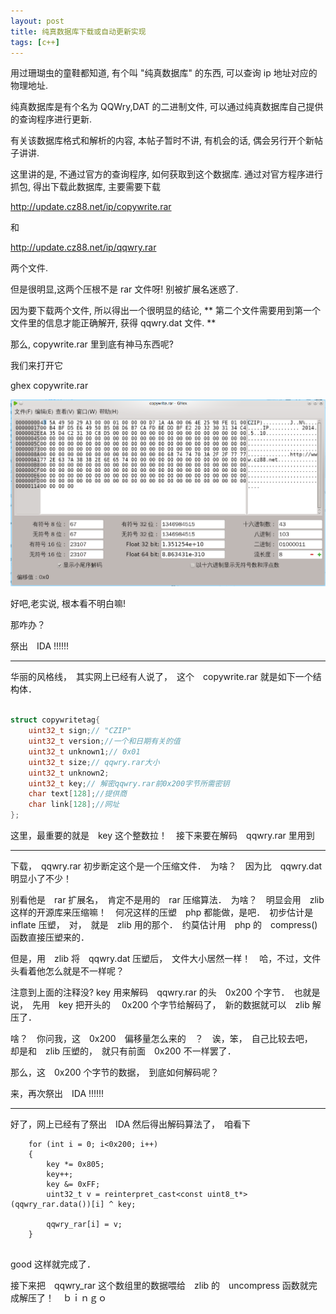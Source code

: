 ```yaml
---
layout: post
title: 纯真数据库下载或自动更新实现
tags: [c++]
---
```


用过珊瑚虫的童鞋都知道, 有个叫 "纯真数据库" 的东西, 可以查询 ip 地址对应的物理地址.

纯真数据库是有个名为 QQWry,DAT 的二进制文件, 可以通过纯真数据库自己提供的查询程序进行更新.

有关该数据库格式和解析的内容, 本帖子暂时不讲, 有机会的话, 偶会另行开个新帖子讲讲.


这里讲的是, 不通过官方的查询程序, 如何获取到这个数据库. 通过对官方程序进行抓包, 得出下载此数据库, 主要需要下载

http://update.cz88.net/ip/copywrite.rar

和

http://update.cz88.net/ip/qqwry.rar

两个文件.


但是很明显,这两个压根不是 rar 文件呀! 别被扩展名迷惑了.


因为要下载两个文件, 所以得出一个很明显的结论, ** 第二个文件需要用到第一个文件里的信息才能正确解开, 获得 qqwry.dat 文件. **

那么,  copywrite.rar 里到底有神马东西呢?

我们来打开它


ghex copywrite.rar

[![copywrite.png](/images/copywrite_rar.png)](/images/copywrite_rar.png)

好吧,老实说, 根本看不明白嘛!

那咋办？

祭出　IDA !!!!!!


----------

华丽的风格线，　其实网上已经有人说了，　这个　copywrite.rar 就是如下一个结构体．

```c++

struct copywritetag{
    uint32_t sign;// "CZIP"
    uint32_t version;//一个和日期有关的值
    uint32_t unknown1;// 0x01
    uint32_t size;// qqwry.rar大小
    uint32_t unknown2;
    uint32_t key;// 解密qqwry.rar前0x200字节所需密钥
    char text[128];//提供商
    char link[128];//网址
};


```

这里，最重要的就是　key 这个整数拉！　接下来要在解码　qqwry.rar 里用到


----------

下载，　qqwry.rar 初步断定这个是一个压缩文件．　为啥？　因为比　qqwry.dat 明显小了不少！

别看他是　rar 扩展名，　肯定不是用的　rar 压缩算法．　为啥？　明显会用　zlib 这样的开源库来压缩嘛！　何况这样的压塑　php 都能做，是吧．　初步估计是　inflate  压塑，　对，　就是　zlib 用的那个．　约莫估计用　php 的　compress() 函数直接压塑来的．

但是，用　zlib 将　qqwry.dat 压塑后，　文件大小居然一样！　哈，不过，文件头看着他怎么就是不一样呢？


注意到上面的注释没? key 用来解码　qqwry.rar 的头　0x200 个字节．　也就是说，　先用　key 把开头的　 0x200 个字节给解码了，　新的数据就可以　zlib 解压了．


啥？　你问我，这　0x200　偏移量怎么来的　？　诶，笨，　自己比较去吧，　却是和　zlib 压塑的，　就只有前面　0x200 不一样罢了．



那么，这　0x200 个字节的数据，　到底如何解码呢？

来，再次祭出　IDA !!!!!!


----------

好了，网上已经有了祭出　IDA 然后得出解码算法了，　咱看下

```
    for (int i = 0; i<0x200; i++)
    {
        key *= 0x805;
        key++;
        key &= 0xFF;
        uint32_t v = reinterpret_cast<const uint8_t*>(qqwry_rar.data())[i] ^ key;

        qqwry_rar[i] = v;
    }


```

good 这样就完成了．

接下来把　qqwry_rar 这个数组里的数据喂给　zlib 的　uncompress 函数就完成解压了！　ｂｉｎｇｏ


